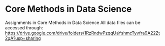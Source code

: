# Core Methods in Data Science
 Assignments in Core Methods in Data Science
All data files can be accessed through:
https://drive.google.com/drive/folders/1RzRndwPzqqUaYshmcTyvfra9A22Zt2qA?usp=sharing

